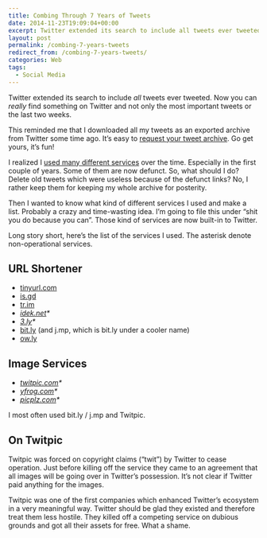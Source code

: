 ```yaml
---
title: Combing Through 7 Years of Tweets
date: 2014-11-23T19:09:04+00:00
excerpt: Twitter extended its search to include all tweets ever tweeted and not only old tweets from the last two weeks.
layout: post
permalink: /combing-7-years-tweets
redirect_from: /combing-7-years-tweets/
categories: Web
tags:
  - Social Media
---
```

Twitter extended its search to include _all_ tweets ever tweeted. Now you can _really_ find something on Twitter and not only the most important tweets or the last two weeks.

This reminded me that I downloaded all my tweets as an exported archive from Twitter some time ago. It’s easy to [request your tweet archive](https://twitter.com/settings/account). Go get yours, it’s fun!

I realized I [used many different services](https://twitter.com/search?q=from%3Acoffeemick%20twitpic) over the time. Especially in the first couple of years. Some of them are now defunct. So, what should I do? Delete old tweets which were useless because of the defunct links? No, I rather keep them for keeping my whole archive for posterity.

Then I wanted to know what kind of different services I used and make a list. Probably a crazy and time-wasting idea. I’m going to file this under “shit you do because you can”. Those kind of services are now built-in to Twitter.

Long story short, here’s the list of the services I used. The asterisk denote non-operational services.

## URL Shortener

  * [tinyurl.com](https://tinyurl.com/)
  * [is.gd](https://is.gd/)
  * [tr.im](https://tr.im/)
  * _[idek.net](https://web.archive.org/web/20160331025346/http://idek.net/)*_
  * _[3.ly](http://www.3.ly/)*_
  * [bit.ly](https://bitly.com/) (and j.mp, which is bit.ly under a cooler name)
  * [ow.ly](https://hootsuite.com/pages/owly)

## Image Services

  * _[twitpic.com](https://web.archive.org/web/20141017012344/https://twitpic.com/)*_
  * _[yfrog.com](https://web.archive.org/web/20141123011404/http://yfrog.com/)*_
  * _[picplz.com](https://web.archive.org/web/20120809064740/http://picplz.com/)*_

I most often used bit.ly / j.mp and Twitpic.

## On Twitpic

Twitpic was forced on copyright claims (“twit”) by Twitter to cease operation. Just before killing off the service they came to an agreement that all images will be going over in Twitter’s possession. It’s not clear if Twitter paid anything for the images.

Twitpic was one of the first companies which enhanced Twitter’s ecosystem in a very meaningful way. Twitter should be glad they existed and therefore treat them less hostile. They killed off a competing service on dubious grounds and got all their assets for free. What a shame.